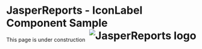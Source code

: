
# JasperReports - IconLabel Component Sample <img src="https://jasperreports.sourceforge.net/resources/jasperreports.svg" alt="JasperReports logo" align="right"/>
This page is under construction
